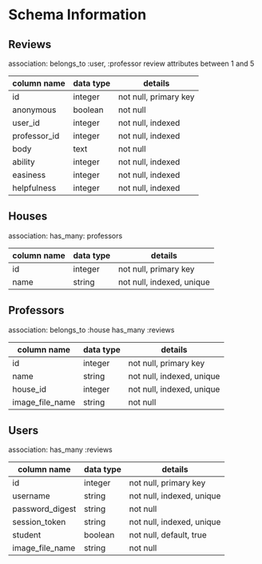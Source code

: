# Schema Information

## Reviews
association:
  belongs_to :user, :professor
review attributes between 1 and 5

column name     | data type | details
----------------|-----------|-----------------------
id              | integer   | not null, primary key
anonymous       | boolean   | not null
user_id         | integer   | not null, indexed
professor_id    | integer   | not null, indexed
body            | text      | not null
ability         | integer   | not null, indexed
easiness        | integer   | not null, indexed
helpfulness     | integer   | not null, indexed



## Houses
association:
  has_many: professors

column name     | data type | details
----------------|-----------|-----------------------
id              | integer   | not null, primary key
name            | string    | not null, indexed, unique


## Professors
association:
  belongs_to :house
  has_many :reviews

column name         | data type | details
--------------------|-----------|-----------------------
id                  | integer   | not null, primary key
name                | string    | not null, indexed, unique
house_id            | integer   | not null, indexed, unique
image_file_name     | string    | not null


## Users
association:
  has_many :reviews

column name         | data type | details
--------------------|-----------|-----------------------
id                  | integer   | not null, primary key
username            | string    | not null, indexed, unique
password_digest     | string    | not null
session_token       | string    | not null, indexed, unique
student             | boolean   | not null, default, true
image_file_name     | string    | not null
